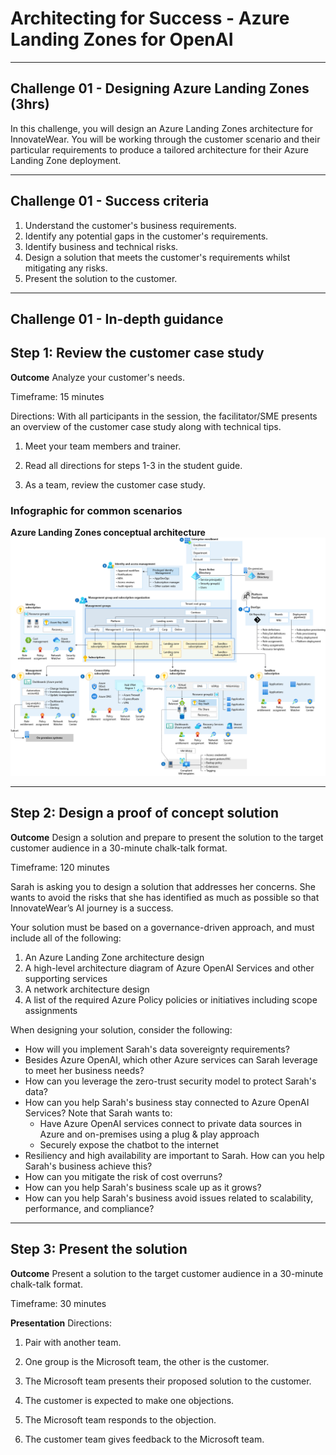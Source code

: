 # Architecting for Success - Azure Landing Zones for OpenAI

---

## Challenge 01 - Designing Azure Landing Zones (3hrs)

In this challenge, you will design an Azure Landing Zones architecture for InnovateWear. You will be working through the customer scenario and their particular requirements to produce a tailored architecture for their Azure Landing Zone deployment.

---

## Challenge 01 - Success criteria

1. Understand the customer's business requirements.
2. Identify any potential gaps in the customer's requirements.
3. Identify business and technical risks.
4. Design a solution that meets the customer's requirements whilst mitigating any risks.
5. Present the solution to the customer.

---

## Challenge 01 - In-depth guidance

## Step 1: Review the customer case study

**Outcome** Analyze your customer's needs.

Timeframe: 15 minutes

Directions: With all participants in the session, the facilitator/SME presents an overview of the customer case study along with technical tips.

1. Meet your team members and trainer.

2. Read all directions for steps 1-3 in the student guide.

3. As a team, review the customer case study.

### Infographic for common scenarios

**Azure Landing Zones conceptual architecture**
![For many organizations, the ALZ conceptual architecture below represents the destination in their cloud adoption journey. It's a mature, scaled-out target architecture intended to help organizations operate successful cloud environments that drive their business while maintaining best practices for security and governance.](./../images/alz_accelerator.png)

---

## Step 2: Design a proof of concept solution

**Outcome**
Design a solution and prepare to present the solution to the target customer audience in a 30-minute chalk-talk format.

Timeframe: 120 minutes

Sarah is asking you to design a solution that addresses her concerns. She wants to avoid the risks that she has identified as much as possible so that InnovateWear’s AI journey is a success.

Your solution must be based on a governance-driven approach, and must include all of the following:

1. An Azure Landing Zone architecture design
2. A high-level architecture diagram of Azure OpenAI Services and other supporting services
3. A network architecture design
4. A list of the required Azure Policy policies or initiatives including scope assignments

When designing your solution, consider the following:

- How will you implement Sarah's data sovereignty requirements?
- Besides Azure OpenAI, which other Azure services can Sarah leverage to meet her business needs?
- How can you leverage the zero-trust security model to protect Sarah's data?
- How can you help Sarah's business stay connected to Azure OpenAI Services? Note that Sarah wants to:
  - Have Azure OpenAI services connect to private data sources in Azure and on-premises using a plug & play approach
  - Securely expose the chatbot to the internet
- Resiliency and high availability are important to Sarah. How can you help Sarah's business achieve this?
- How can you mitigate the risk of cost overruns?
- How can you help Sarah's business scale up as it grows?
- How can you help Sarah's business avoid issues related to scalability, performance, and compliance?

---

## Step 3: Present the solution

**Outcome**
Present a solution to the target customer audience in a 30-minute chalk-talk format.

Timeframe: 30 minutes

**Presentation**
Directions:

1. Pair with another team.

2. One group is the Microsoft team, the other is the customer.

3. The Microsoft team presents their proposed solution to the customer.

4. The customer is expected to make one objections.

5. The Microsoft team responds to the objection.

6. The customer team gives feedback to the Microsoft team.
